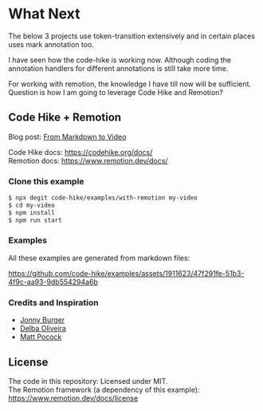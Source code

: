 # What Next

The below 3 projects use token-transition extensively and in certain places uses mark annotation too. 

I have seen how the code-hike is working now. Although coding the annotation handlers for different annotations is still take more time. 

For working with remotion, the knowledge I have till now will be sufficient. Question is how I am going to leverage Code Hike and Remotion?

## Code Hike + Remotion

Blog post: [From Markdown to Video](https://codehike.org/blog/remotion)

Code Hike docs: https://codehike.org/docs/  
Remotion docs: https://www.remotion.dev/docs/

### Clone this example

```bash
$ npx degit code-hike/examples/with-remotion my-video
$ cd my-video
$ npm install
$ npm run start
```

### Examples

All these examples are generated from markdown files:

https://github.com/code-hike/examples/assets/1911623/47f291fe-51b3-4f9c-aa93-9db554294a6b

### Credits and Inspiration

- [Jonny Burger](https://x.com/JNYBGR)
- [Delba Oliveira](https://x.com/delba_oliveira)
- [Matt Pocock](https://x.com/mattpocockuk)

## License

The code in this repository: Licensed under MIT.  
The Remotion framework (a dependency of this example): https://www.remotion.dev/docs/license

